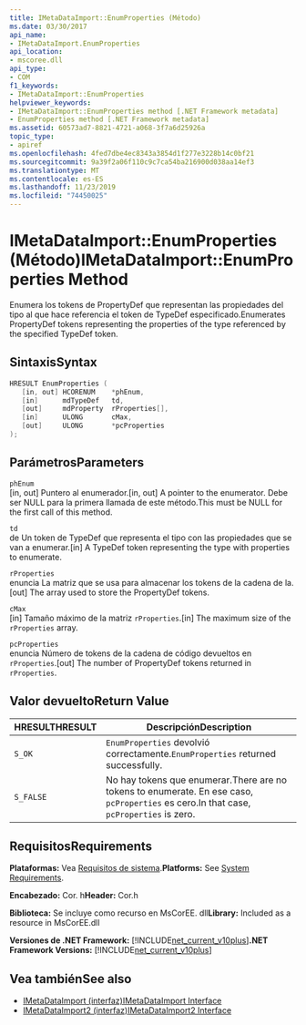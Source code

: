 ```yaml
---
title: IMetaDataImport::EnumProperties (Método)
ms.date: 03/30/2017
api_name:
- IMetaDataImport.EnumProperties
api_location:
- mscoree.dll
api_type:
- COM
f1_keywords:
- IMetaDataImport::EnumProperties
helpviewer_keywords:
- IMetaDataImport::EnumProperties method [.NET Framework metadata]
- EnumProperties method [.NET Framework metadata]
ms.assetid: 60573ad7-8821-4721-a068-3f7a6d25926a
topic_type:
- apiref
ms.openlocfilehash: 4fed7dbe4ec8343a3854d1f277e3228b14c0bf21
ms.sourcegitcommit: 9a39f2a06f110c9c7ca54ba216900d038aa14ef3
ms.translationtype: MT
ms.contentlocale: es-ES
ms.lasthandoff: 11/23/2019
ms.locfileid: "74450025"
---
```

# <a name="imetadataimportenumproperties-method"></a><span data-ttu-id="3d688-102">IMetaDataImport::EnumProperties (Método)</span><span class="sxs-lookup"><span data-stu-id="3d688-102">IMetaDataImport::EnumProperties Method</span></span>
<span data-ttu-id="3d688-103">Enumera los tokens de PropertyDef que representan las propiedades del tipo al que hace referencia el token de TypeDef especificado.</span><span class="sxs-lookup"><span data-stu-id="3d688-103">Enumerates PropertyDef tokens representing the properties of the type referenced by the specified TypeDef token.</span></span>  
  
## <a name="syntax"></a><span data-ttu-id="3d688-104">Sintaxis</span><span class="sxs-lookup"><span data-stu-id="3d688-104">Syntax</span></span>  
  
```cpp  
HRESULT EnumProperties (  
   [in, out] HCORENUM    *phEnum,  
   [in]      mdTypeDef   td,  
   [out]     mdProperty  rProperties[],  
   [in]      ULONG       cMax,  
   [out]     ULONG       *pcProperties  
);  
```  
  
## <a name="parameters"></a><span data-ttu-id="3d688-105">Parámetros</span><span class="sxs-lookup"><span data-stu-id="3d688-105">Parameters</span></span>  
 `phEnum`  
 <span data-ttu-id="3d688-106">[in, out] Puntero al enumerador.</span><span class="sxs-lookup"><span data-stu-id="3d688-106">[in, out] A pointer to the enumerator.</span></span> <span data-ttu-id="3d688-107">Debe ser NULL para la primera llamada de este método.</span><span class="sxs-lookup"><span data-stu-id="3d688-107">This must be NULL for the first call of this method.</span></span>  
  
 `td`  
 <span data-ttu-id="3d688-108">de Un token de TypeDef que representa el tipo con las propiedades que se van a enumerar.</span><span class="sxs-lookup"><span data-stu-id="3d688-108">[in] A TypeDef token representing the type with properties to enumerate.</span></span>  
  
 `rProperties`  
 <span data-ttu-id="3d688-109">enuncia La matriz que se usa para almacenar los tokens de la cadena de la.</span><span class="sxs-lookup"><span data-stu-id="3d688-109">[out] The array used to store the PropertyDef tokens.</span></span>  
  
 `cMax`  
 <span data-ttu-id="3d688-110">[in] Tamaño máximo de la matriz `rProperties`.</span><span class="sxs-lookup"><span data-stu-id="3d688-110">[in] The maximum size of the `rProperties` array.</span></span>  
  
 `pcProperties`  
 <span data-ttu-id="3d688-111">enuncia Número de tokens de la cadena de código devueltos en `rProperties`.</span><span class="sxs-lookup"><span data-stu-id="3d688-111">[out] The number of PropertyDef tokens returned in `rProperties`.</span></span>  
  
## <a name="return-value"></a><span data-ttu-id="3d688-112">Valor devuelto</span><span class="sxs-lookup"><span data-stu-id="3d688-112">Return Value</span></span>  
  
|<span data-ttu-id="3d688-113">HRESULT</span><span class="sxs-lookup"><span data-stu-id="3d688-113">HRESULT</span></span>|<span data-ttu-id="3d688-114">Descripción</span><span class="sxs-lookup"><span data-stu-id="3d688-114">Description</span></span>|  
|-------------|-----------------|  
|`S_OK`|<span data-ttu-id="3d688-115">`EnumProperties` devolvió correctamente.</span><span class="sxs-lookup"><span data-stu-id="3d688-115">`EnumProperties` returned successfully.</span></span>|  
|`S_FALSE`|<span data-ttu-id="3d688-116">No hay tokens que enumerar.</span><span class="sxs-lookup"><span data-stu-id="3d688-116">There are no tokens to enumerate.</span></span> <span data-ttu-id="3d688-117">En ese caso, `pcProperties` es cero.</span><span class="sxs-lookup"><span data-stu-id="3d688-117">In that case, `pcProperties` is zero.</span></span>|  
  
## <a name="requirements"></a><span data-ttu-id="3d688-118">Requisitos</span><span class="sxs-lookup"><span data-stu-id="3d688-118">Requirements</span></span>  
 <span data-ttu-id="3d688-119">**Plataformas:** Vea [Requisitos de sistema](../../../../docs/framework/get-started/system-requirements.md).</span><span class="sxs-lookup"><span data-stu-id="3d688-119">**Platforms:** See [System Requirements](../../../../docs/framework/get-started/system-requirements.md).</span></span>  
  
 <span data-ttu-id="3d688-120">**Encabezado:** Cor. h</span><span class="sxs-lookup"><span data-stu-id="3d688-120">**Header:** Cor.h</span></span>  
  
 <span data-ttu-id="3d688-121">**Biblioteca:** Se incluye como recurso en MsCorEE. dll</span><span class="sxs-lookup"><span data-stu-id="3d688-121">**Library:** Included as a resource in MsCorEE.dll</span></span>  
  
 <span data-ttu-id="3d688-122">**Versiones de .NET Framework:** [!INCLUDE[net_current_v10plus](../../../../includes/net-current-v10plus-md.md)]</span><span class="sxs-lookup"><span data-stu-id="3d688-122">**.NET Framework Versions:** [!INCLUDE[net_current_v10plus](../../../../includes/net-current-v10plus-md.md)]</span></span>  
  
## <a name="see-also"></a><span data-ttu-id="3d688-123">Vea también</span><span class="sxs-lookup"><span data-stu-id="3d688-123">See also</span></span>

- [<span data-ttu-id="3d688-124">IMetaDataImport (interfaz)</span><span class="sxs-lookup"><span data-stu-id="3d688-124">IMetaDataImport Interface</span></span>](../../../../docs/framework/unmanaged-api/metadata/imetadataimport-interface.md)
- [<span data-ttu-id="3d688-125">IMetaDataImport2 (interfaz)</span><span class="sxs-lookup"><span data-stu-id="3d688-125">IMetaDataImport2 Interface</span></span>](../../../../docs/framework/unmanaged-api/metadata/imetadataimport2-interface.md)
